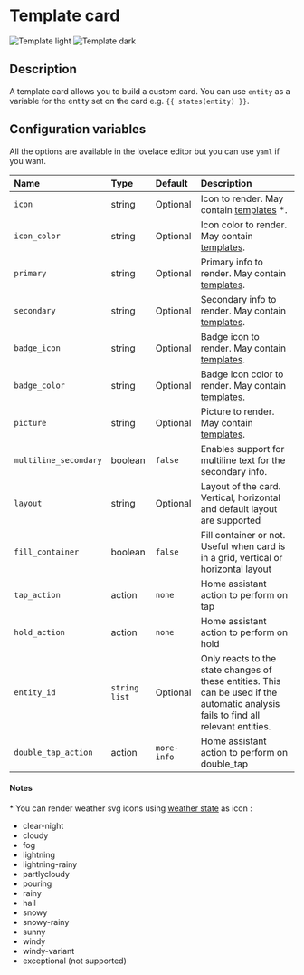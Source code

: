 # Template card

![Template light](../images/template-light.png)
![Template dark](../images/template-dark.png)

## Description

A template card allows you to build a custom card. You can use `entity` as a variable for the entity set on the card e.g. `{{ states(entity) }}`.

## Configuration variables

All the options are available in the lovelace editor but you can use `yaml` if you want.

| Name                  | Type            | Default     | Description                                                                                                                         |
| :-------------------- | :-------------- | :---------- | :---------------------------------------------------------------------------------------------------------------------------------- |
| `icon`                | string          | Optional    | Icon to render. May contain [templates](https://www.home-assistant.io/docs/configuration/templating/) \*.                           |
| `icon_color`          | string          | Optional    | Icon color to render. May contain [templates](https://www.home-assistant.io/docs/configuration/templating/).                        |
| `primary`             | string          | Optional    | Primary info to render. May contain [templates](https://www.home-assistant.io/docs/configuration/templating/).                      |
| `secondary`           | string          | Optional    | Secondary info to render. May contain [templates](https://www.home-assistant.io/docs/configuration/templating/).                    |
| `badge_icon`          | string          | Optional    | Badge icon to render. May contain [templates](https://www.home-assistant.io/docs/configuration/templating/).                        |
| `badge_color`         | string          | Optional    | Badge icon color to render. May contain [templates](https://www.home-assistant.io/docs/configuration/templating/).                  |
| `picture`             | string          | Optional    | Picture to render. May contain [templates](https://www.home-assistant.io/docs/configuration/templating/).                           |
| `multiline_secondary` | boolean         | `false`     | Enables support for multiline text for the secondary info.                                                                          |
| `layout`              | string          | Optional    | Layout of the card. Vertical, horizontal and default layout are supported                                                           |
| `fill_container`      | boolean         | `false`     | Fill container or not. Useful when card is in a grid, vertical or horizontal layout                                                 |
| `tap_action`          | action          | `none`      | Home assistant action to perform on tap                                                                                             |
| `hold_action`         | action          | `none`      | Home assistant action to perform on hold                                                                                            |
| `entity_id`           | `string` `list` | Optional    | Only reacts to the state changes of these entities. This can be used if the automatic analysis fails to find all relevant entities. |
| `double_tap_action`   | action          | `more-info` | Home assistant action to perform on double_tap                                                                                      |

#### Notes

\* You can render weather svg icons using [weather state](https://developers.home-assistant.io/docs/core/entity/weather/#recommended-values-for-state-and-condition) as icon :

-   clear-night
-   cloudy
-   fog
-   lightning
-   lightning-rainy
-   partlycloudy
-   pouring
-   rainy
-   hail
-   snowy
-   snowy-rainy
-   sunny
-   windy
-   windy-variant
-   exceptional (not supported)
